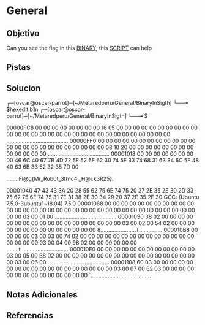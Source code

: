 # General
## Objetivo
Can you see the flag in this [BINARY,](https://drive.google.com/file/d/1GN8ajuBVPPxMCWwq7GFDAtzlYADk2ZUr/view?usp=sharing) this [SCRIPT](https://drive.google.com/file/d/1utpRkEmLFhEAZB83XnBXD_ksdhevCrUw/view?usp=sharing) can help
## Pistas
## Solucion
┌─[oscar@oscar-parrot]─[~/Metaredperu/General/BinaryInSigth]
└──╼ $hexedit b1n 
┌─[oscar@oscar-parrot]─[~/Metaredperu/General/BinaryInSigth]
└──╼ $

00000FC8   00 00 00 00  00 00 00 00  16 05 00 00  00 00 00 00  00 00 00 00  00 00 00 00  00 00 00 00  00 00 00 00  00 00 00 00  00 00 00 00  ........................................
00000FF0   00 00 00 00  00 00 00 00  00 00 00 00  00 00 00 00  00 00 00 00  00 00 00 00  08 10 20 00  00 00 00 00  00 00 00 00  00 00 00 00  .......................... .............
00001018   00 00 00 00  00 00 00 00  46 6C 40 67  7B 4D 72 5F  52 6F 62 30  74 5F 33 74  68 31 63 34  6C 5F 48 40  63 6B 33 52  32 35 7D 00  

........Fl@g{Mr_Rob0t_3th1c4l_H@ck3R25}.

00001040   47 43 43 3A  20 28 55 62  75 6E 74 75  20 37 2E 35  2E 30 2D 33  75 62 75 6E  74 75 31 7E  31 38 2E 30  34 29 20 37  2E 35 2E 30  GCC: (Ubuntu 7.5.0-3ubuntu1~18.04) 7.5.0
00001068   00 00 00 00  00 00 00 00  00 00 00 00  00 00 00 00  00 00 00 00  00 00 00 00  00 00 00 00  00 00 00 00  00 00 00 00  03 00 01 00  ........................................
00001090   38 02 00 00  00 00 00 00  00 00 00 00  00 00 00 00  00 00 00 00  03 00 02 00  54 02 00 00  00 00 00 00  00 00 00 00  00 00 00 00  8.......................T...............
000010B8   00 00 00 00  03 00 03 00  74 02 00 00  00 00 00 00  00 00 00 00  00 00 00 00  00 00 00 00  03 00 04 00  98 02 00 00  00 00 00 00  ........t...............................
000010E0   00 00 00 00  00 00 00 00  00 00 00 00  03 00 05 00  B8 02 00 00  00 00 00 00  00 00 00 00  00 00 00 00  00 00 00 00  03 00 06 00  ........................................
00001108   60 03 00 00  00 00 00 00  00 00 00 00  00 00 00 00  00 00 00 00  03 00 07 00  E2 03 00 00  00 00 00 00  00 00 00 00  00 00 00 00  `.......................................

## Notas Adicionales
## Referencias